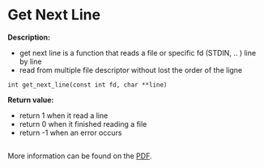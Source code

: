 # Get Next Line

**Description:**
* get next line is a function that reads a file or specific fd (STDIN, .. ) line by line
* read from multiple file descriptor without lost the order of the ligne 

```
int get_next_line(const int fd, char **line)
```


**Return value:**
* return 1 when it read a line
* return 0 when it finished reading a file
* return -1 when an error occurs

##
More information can be found on the [PDF].

[PDF]: https://github.com/gharieni/get_next_line/blob/master/get_next_line.en.pdf
